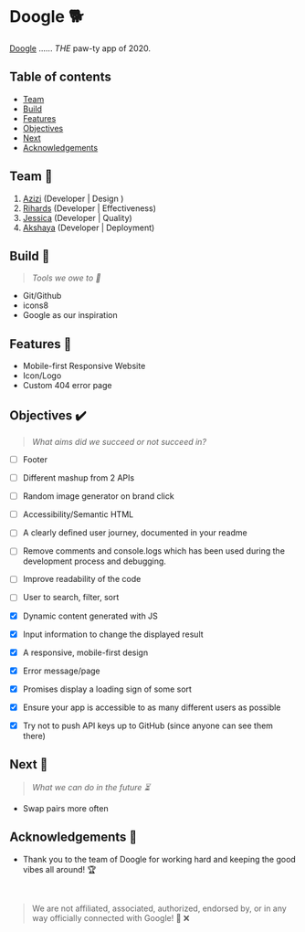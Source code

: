 # Doogle :dog2:
[Doogle](https://fac20.github.io/Wk2-ABEH-Doogle/) ...... *THE* paw-ty app of 2020.

## Table of contents

- [Team](#Team)
- [Build](#Build)
- [Features](#Features)
- [Objectives](#Objectives)
- [Next](#Next)
- [Acknowledgements](#Acknowledgements)

## Team :brain:

1. [Azizi](https://github.com/Azizi-A) (Developer | Design )  
2. [Rihards](https://github.com/RihardsJ) (Developer | Effectiveness)  
3. [Jessica](https://github.com/jessica440) (Developer | Quality)  
4. [Akshaya](https://github.com/fairyaksh) (Developer | Deployment)


## Build :hammer:

> *Tools we owe to :wrench:*

- Git/Github
- icons8
- Google as our inspiration


## Features :mag_right:	

- Mobile-first Responsive Website
- Icon/Logo
- Custom 404 error page


## Objectives :heavy_check_mark:	

> *What aims did we succeed or not succeed in?*

- [ ] Footer
- [ ] Different mashup from 2 APIs
- [ ] Random image generator on brand click
- [ ] Accessibility/Semantic HTML
- [ ] A clearly defined user journey, documented in your readme
- [ ] Remove comments and console.logs which has been used during the development process and debugging.
- [ ] Improve readability of the code
- [ ] User to search, filter, sort
- [x] Dynamic content generated with JS
- [x] Input information to change the displayed result
- [x] A responsive, mobile-first design
- [x] Error message/page
- [x] Promises display a loading sign of some sort
- [x] Ensure your app is accessible to as many different users as possible
- [x] Try not to push API keys up to GitHub (since anyone can see them there)


## Next :footprints:
 
> *What we can do in the future :hourglass_flowing_sand:*

* Swap pairs more often


## Acknowledgements :tada:

* Thank you to the team of Doogle for working hard and keeping the good vibes all around! :trophy:	

&nbsp;

> We are not affiliated, associated, authorized, endorsed by, or in any way officially connected with Google! :no_good:	:x:
